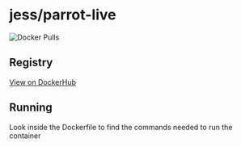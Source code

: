 # jess/parrot-live

![Docker Pulls](https://img.shields.io/docker/pulls/jess/parrot-live)



## Registry

[View on DockerHub](https://hub.docker.com/r/jess/parrot-live)

## Running

Look inside the Dockerfile to find the commands needed to run the container
